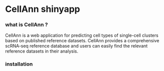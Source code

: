 # CellAnn shinyapp

### what is CellAnn ?

CellAnn is a web application for predicting cell types of single-cell clusters based on published reference datasets. CellAnn provides a comprehensive scRNA-seq reference database and users can easily find the relevant reference datasets in their analysis.

### installation 



